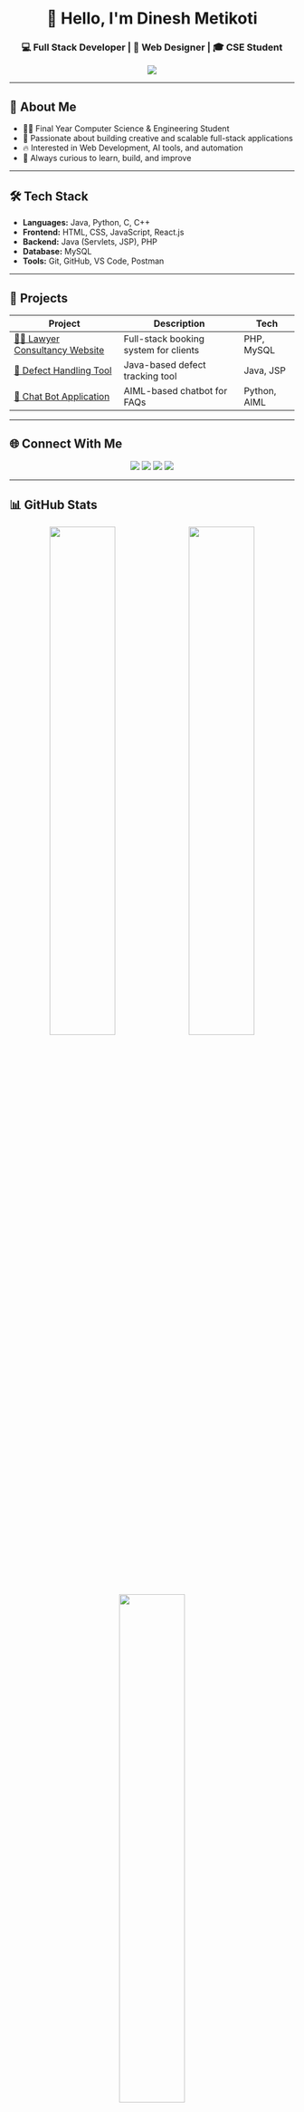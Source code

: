 <h1 align="center">👋 Hello, I'm <b>Dinesh Metikoti</b></h1>
<h3 align="center">💻 Full Stack Developer | 🎨 Web Designer | 🎓 CSE Student</h3>

<p align="center">
  <img src="https://readme-typing-svg.herokuapp.com/?lines=Full+Stack+Developer;Web+Designer;AI+Enthusiast;Problem+Solver;Always+Learning...&center=true&color=00FFFF&width=380&height=45">
</p>

---

## 🚀 About Me

- 👨‍🎓 Final Year Computer Science & Engineering Student  
- 🧠 Passionate about building creative and scalable full-stack applications  
- 🔥 Interested in Web Development, AI tools, and automation  
- 🚀 Always curious to learn, build, and improve

---

## 🛠️ Tech Stack

- **Languages:** Java, Python, C, C++  
- **Frontend:** HTML, CSS, JavaScript, React.js  
- **Backend:** Java (Servlets, JSP), PHP  
- **Database:** MySQL  
- **Tools:** Git, GitHub, VS Code, Postman

---

## 💼 Projects

| Project | Description | Tech |
|--------|-------------|------|
| [🧑‍⚖️ Lawyer Consultancy Website](https://github.com/dinesh-0725/layer) | Full-stack booking system for clients | PHP, MySQL |
| [🔧 Defect Handling Tool](https://github.com/dinesh-0725/Defect-Handling.git) | Java-based defect tracking tool | Java, JSP |
| [🤖 Chat Bot Application](https://github.com/dinesh-0725/chat-application.git) | AIML-based chatbot for FAQs | Python, AIML |


---

## 🌐 Connect With Me

<p align="center">
  <a href="mailto:metikotidinesh45@gmail.com"><img src="https://img.shields.io/badge/Email-metikotidinesh45-blue?style=for-the-badge&logo=gmail"></a>
  <a href="https://github.com/dinesh-0725"><img src="https://img.shields.io/badge/GitHub-dinesh--0725-black?style=for-the-badge&logo=github"></a>
  <a href="https://leetcode.com/u/venky_/"><img src="https://img.shields.io/badge/LeetCode-venky__-orange?style=for-the-badge&logo=leetcode"></a>
  <a href="https://www.hackerrank.com/metikotidinesh45"><img src="https://img.shields.io/badge/HackerRank-metikotidinesh45-brightgreen?style=for-the-badge&logo=hackerrank"></a>
</p>

---

## 📊 GitHub Stats

<p align="center">
  <img src="https://github-readme-stats.vercel.app/api?username=dinesh-0725&show_icons=true&theme=tokyonight&border_radius=8" width="48%" />
  <img src="https://github-readme-streak-stats.herokuapp.com/?user=dinesh-0725&theme=tokyonight&border_radius=8" width="48%" />
</p>

<p align="center">
  <img src="https://github-readme-stats.vercel.app/api/top-langs/?username=dinesh-0725&layout=compact&theme=tokyonight&border_radius=8" width="48%" />
</p>

---

<p align="center">
  <img src="https://quotes-github-readme.vercel.app/api?type=horizontal&theme=tokyonight" />
</p>
